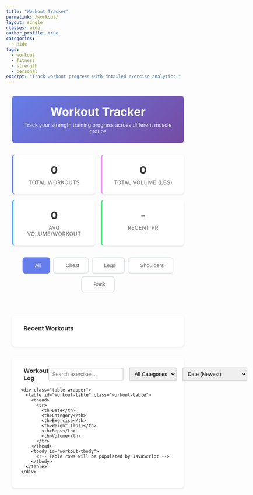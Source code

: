 ```yaml
---
title: "Workout Tracker"
permalink: /workout/
layout: single
classes: wide
author_profile: true
categories:
  - Hide
tags:
  - workout
  - fitness
  - strength
  - personal
excerpt: "Track workout progress with detailed exercise analytics."
---
```


<div class="workout-container">
  <div class="workout-header">
    <h1><i class="fas fa-dumbbell"></i> Workout Tracker</h1>
    <p>Track your strength training progress across different muscle groups</p>
  </div>

  <!-- Summary Statistics -->
  <div class="stats-summary">
    <div class="stat-card">
      <div class="stat-value" id="total-workouts">0</div>
      <div class="stat-label">Total Workouts</div>
    </div>
    <div class="stat-card">
      <div class="stat-value" id="total-volume">0</div>
      <div class="stat-label">Total Volume (lbs)</div>
    </div>
    <div class="stat-card">
      <div class="stat-value" id="avg-volume">0</div>
      <div class="stat-label">Avg Volume/Workout</div>
    </div>
    <div class="stat-card">
      <div class="stat-value" id="recent-pr">-</div>
      <div class="stat-label">Recent PR</div>
    </div>
  </div>

  <!-- Category Tabs -->
  <div class="category-tabs">
    <button class="tab-btn active" data-category="all">
      <i class="fas fa-chart-line"></i> All
    </button>
    <button class="tab-btn" data-category="chest">
      <i class="fas fa-heart"></i> Chest
    </button>
    <button class="tab-btn" data-category="leg">
      <i class="fas fa-running"></i> Legs
    </button>
    <button class="tab-btn" data-category="shoulder">
      <i class="fas fa-hand-rock"></i> Shoulders
    </button>
    <button class="tab-btn" data-category="back">
      <i class="fas fa-shield-alt"></i> Back
    </button>
  </div>

  <!-- Exercise Charts Section -->
  <div class="charts-section">
    <div class="charts-grid" id="charts-grid">
      <!-- Charts will be dynamically generated here -->
    </div>
  </div>

  <!-- Recent Workouts -->
  <div class="recent-workouts">
    <h3><i class="fas fa-clock"></i> Recent Workouts</h3>
    <div class="workout-timeline" id="workout-timeline">
      <!-- Recent workout entries will be populated here -->
    </div>
  </div>

  <!-- Detailed Data Table -->
  <div class="data-table-section">
    <div class="table-header">
      <h3><i class="fas fa-table"></i> Workout Log</h3>
      <div class="table-controls">
        <input type="text" id="search-input" placeholder="Search exercises..." class="search-input">
        <select id="category-filter" class="category-filter">
          <option value="">All Categories</option>
          <option value="chest">Chest</option>
          <option value="leg">Legs</option>
          <option value="shoulder">Shoulders</option>
          <option value="back">Back</option>
        </select>
        <select id="sort-select" class="sort-select">
          <option value="date-desc">Date (Newest)</option>
          <option value="date-asc">Date (Oldest)</option>
          <option value="weight-desc">Weight (High to Low)</option>
          <option value="volume-desc">Volume (High to Low)</option>
        </select>
      </div>
    </div>
    
    <div class="table-wrapper">
      <table id="workout-table" class="workout-table">
        <thead>
          <tr>
            <th>Date</th>
            <th>Category</th>
            <th>Exercise</th>
            <th>Weight (lbs)</th>
            <th>Reps</th>
            <th>Volume</th>
          </tr>
        </thead>
        <tbody id="workout-tbody">
          <!-- Table rows will be populated by JavaScript -->
        </tbody>
      </table>
    </div>
  </div>

  <!-- No Data State -->
  <div id="no-data" class="no-data" style="display: none;">
    <i class="fas fa-dumbbell"></i>
    <p>No workout data found.</p>
    <p class="help-text">Add data in <code>_data/workouts.yml</code> to get started.</p>
  </div>
</div>

<script>
  // Inject Jekyll workout data into JavaScript
  window.workoutData = {{ site.data.workouts | jsonify }};
</script>

<!-- Load Chart.js -->
<script src="https://cdn.jsdelivr.net/npm/chart.js"></script>
<script src="{{ '/assets/js/workout-tracker.js' | relative_url }}"></script>

<style>
/* Workout Tracker Styles */
.workout-container {
  max-width: 1400px;
  margin: 0 auto;
  padding: 1rem;
}

.workout-header {
  text-align: center;
  margin-bottom: 2rem;
  padding: 1.5rem;
  background: linear-gradient(135deg, #667eea 0%, #764ba2 100%);
  color: white;
  border-radius: 8px;
}

.workout-header h1 {
  margin: 0 0 0.5rem 0;
  font-size: 2rem;
}

.workout-header p {
  margin: 0;
  opacity: 0.9;
}

/* Summary Statistics */
.stats-summary {
  display: grid;
  grid-template-columns: repeat(auto-fit, minmax(200px, 1fr));
  gap: 1rem;
  margin-bottom: 2rem;
}

.stat-card {
  background: white;
  border-radius: 8px;
  padding: 1.5rem;
  text-align: center;
  box-shadow: 0 2px 4px rgba(0,0,0,0.1);
  border-left: 4px solid #667eea;
  transition: transform 0.3s ease;
}

.stat-card:hover {
  transform: translateY(-2px);
  box-shadow: 0 4px 8px rgba(0,0,0,0.15);
}

.stat-card:nth-child(2) {
  border-left-color: #f093fb;
}

.stat-card:nth-child(3) {
  border-left-color: #4facfe;
}

.stat-card:nth-child(4) {
  border-left-color: #43e97b;
}

.stat-value {
  font-size: 1.8rem;
  font-weight: bold;
  color: #333;
  margin-bottom: 0.5rem;
}

.stat-label {
  font-size: 0.9rem;
  color: #666;
  text-transform: uppercase;
  letter-spacing: 0.5px;
}

/* Category Tabs */
.category-tabs {
  display: flex;
  justify-content: center;
  gap: 0.5rem;
  margin-bottom: 2rem;
  flex-wrap: wrap;
}

.tab-btn {
  background: white;
  border: 2px solid #e1e5e9;
  border-radius: 8px;
  padding: 0.75rem 1.5rem;
  font-size: 0.9rem;
  cursor: pointer;
  transition: all 0.3s ease;
  display: flex;
  align-items: center;
  gap: 0.5rem;
  color: #666;
}

.tab-btn:hover {
  border-color: #667eea;
  background: #f8f9ff;
}

.tab-btn.active {
  background: #667eea;
  border-color: #667eea;
  color: white;
}

.tab-btn[data-category="chest"].active {
  background: #e74c3c;
  border-color: #e74c3c;
}

.tab-btn[data-category="leg"].active {
  background: #3498db;
  border-color: #3498db;
}

.tab-btn[data-category="shoulder"].active {
  background: #f39c12;
  border-color: #f39c12;
}

.tab-btn[data-category="back"].active {
  background: #27ae60;
  border-color: #27ae60;
}

/* Charts Section */
.charts-section {
  margin-bottom: 2rem;
}

.charts-grid {
  display: grid;
  grid-template-columns: repeat(auto-fit, minmax(400px, 1fr));
  gap: 1.5rem;
}

.exercise-chart-card {
  background: white;
  border-radius: 8px;
  padding: 1.5rem;
  box-shadow: 0 2px 4px rgba(0,0,0,0.1);
  border-left: 4px solid #667eea;
}

.exercise-chart-card.chest {
  border-left-color: #e74c3c;
}

.exercise-chart-card.leg {
  border-left-color: #3498db;
}

.exercise-chart-card.shoulder {
  border-left-color: #f39c12;
}

.exercise-chart-card.back {
  border-left-color: #27ae60;
}

.chart-title {
  margin: 0 0 1rem 0;
  color: #333;
  font-size: 1.1rem;
  display: flex;
  align-items: center;
  gap: 0.5rem;
}

.exercise-stats {
  display: flex;
  justify-content: space-between;
  margin-bottom: 1rem;
  font-size: 0.9rem;
  color: #666;
}

/* Recent Workouts */
.recent-workouts {
  background: white;
  border-radius: 8px;
  padding: 1.5rem;
  box-shadow: 0 2px 4px rgba(0,0,0,0.1);
  margin-bottom: 2rem;
}

.recent-workouts h3 {
  margin: 0 0 1rem 0;
  color: #333;
  display: flex;
  align-items: center;
  gap: 0.5rem;
}

.workout-timeline {
  max-height: 400px;
  overflow-y: auto;
}

.workout-entry {
  border-left: 4px solid #667eea;
  padding: 1rem;
  margin-bottom: 1rem;
  background: #f8f9fa;
  border-radius: 0 8px 8px 0;
}

.workout-entry.chest {
  border-left-color: #e74c3c;
}

.workout-entry.leg {
  border-left-color: #3498db;
}

.workout-entry.shoulder {
  border-left-color: #f39c12;
}

.workout-entry.back {
  border-left-color: #27ae60;
}

.workout-date {
  font-weight: bold;
  color: #333;
  margin-bottom: 0.5rem;
}

.workout-exercises {
  display: flex;
  flex-wrap: wrap;
  gap: 0.5rem;
}

.exercise-tag {
  background: rgba(102, 126, 234, 0.1);
  padding: 0.25rem 0.5rem;
  border-radius: 4px;
  font-size: 0.8rem;
  color: #667eea;
}

.exercise-tag.chest {
  background: rgba(231, 76, 60, 0.1);
  color: #e74c3c;
}

.exercise-tag.leg {
  background: rgba(52, 152, 219, 0.1);
  color: #3498db;
}

.exercise-tag.shoulder {
  background: rgba(243, 156, 18, 0.1);
  color: #f39c12;
}

.exercise-tag.back {
  background: rgba(39, 174, 96, 0.1);
  color: #27ae60;
}

/* Data Table */
.data-table-section {
  background: white;
  border-radius: 8px;
  padding: 1.5rem;
  box-shadow: 0 2px 4px rgba(0,0,0,0.1);
  margin-bottom: 2rem;
}

.table-header {
  display: flex;
  justify-content: space-between;
  align-items: center;
  margin-bottom: 1rem;
}

.table-header h3 {
  margin: 0;
  color: #333;
  display: flex;
  align-items: center;
  gap: 0.5rem;
}

.table-controls {
  display: flex;
  gap: 1rem;
  align-items: center;
}

.search-input, .category-filter, .sort-select {
  padding: 0.5rem;
  border: 2px solid #ddd;
  border-radius: 4px;
  font-size: 0.9rem;
}

.search-input {
  min-width: 200px;
}

.table-wrapper {
  overflow-x: auto;
}

.workout-table {
  width: 100%;
  border-collapse: collapse;
  font-size: 0.9rem;
}

.workout-table th,
.workout-table td {
  padding: 0.75rem;
  text-align: left;
  border-bottom: 1px solid #eee;
}

.workout-table th {
  background: #f8f9fa;
  font-weight: bold;
  color: #555;
  position: sticky;
  top: 0;
}

.workout-table tbody tr:hover {
  background: #f8f9fa;
}

.category-badge {
  padding: 0.25rem 0.5rem;
  border-radius: 4px;
  font-size: 0.8rem;
  font-weight: bold;
  text-transform: uppercase;
}

.category-badge.chest {
  background: #e74c3c;
  color: white;
}

.category-badge.leg {
  background: #3498db;
  color: white;
}

.category-badge.shoulder {
  background: #f39c12;
  color: white;
}

.category-badge.back {
  background: #27ae60;
  color: white;
}

/* No Data State */
.no-data {
  text-align: center;
  padding: 3rem 2rem;
  color: #666;
}

.no-data i {
  font-size: 3rem;
  margin-bottom: 1rem;
  color: #ccc;
}

.help-text {
  font-size: 0.9rem;
  margin-top: 1rem;
}

/* Responsive Design */
@media (max-width: 768px) {
  .charts-grid {
    grid-template-columns: 1fr;
  }
  
  .stats-summary {
    grid-template-columns: repeat(2, 1fr);
  }
  
  .table-header {
    flex-direction: column;
    gap: 1rem;
    align-items: stretch;
  }
  
  .table-controls {
    flex-direction: column;
    gap: 0.5rem;
  }
  
  .search-input, .category-filter, .sort-select {
    width: 100%;
  }
  
  .category-tabs {
    justify-content: center;
  }
  
  .tab-btn {
    padding: 0.5rem 1rem;
    font-size: 0.8rem;
  }
}

@media (max-width: 480px) {
  .stats-summary {
    grid-template-columns: 1fr;
  }
  
  .workout-header h1 {
    font-size: 1.5rem;
  }
  
  .category-tabs {
    gap: 0.25rem;
  }
  
  .tab-btn {
    padding: 0.5rem 0.75rem;
    font-size: 0.7rem;
  }
  
  .workout-table {
    font-size: 0.8rem;
  }
  
  .workout-table th,
  .workout-table td {
    padding: 0.5rem;
  }
}

/* Chart responsive settings */
.exercise-chart {
  max-height: 300px;
}

/* Custom scrollbar for timeline */
.workout-timeline::-webkit-scrollbar {
  width: 6px;
}

.workout-timeline::-webkit-scrollbar-track {
  background: #f1f1f1;
  border-radius: 3px;
}

.workout-timeline::-webkit-scrollbar-thumb {
  background: #c1c1c1;
  border-radius: 3px;
}

.workout-timeline::-webkit-scrollbar-thumb:hover {
  background: #a8a8a8;
}
</style>